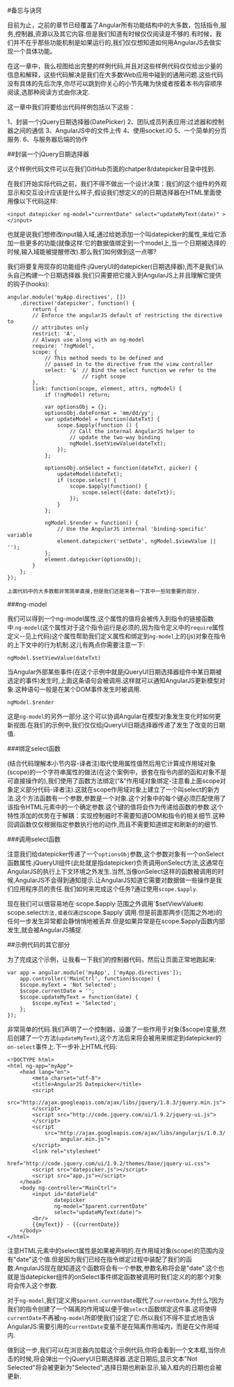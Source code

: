#备忘与诀窍

目前为止，之前的章节已经覆盖了Angular所有功能结构中的大多数，包括指令,服务,控制器,资源以及其它内容.但是我们知道有时候仅仅阅读是不够的.有时候，我们并不在乎那些功能机制是如果运行的,我们仅仅想知道如何用AngularJS去做实现一个具体功能。

在这一章中，我么视图给出完整的样例代码,并且对这些样例代码仅仅给出少量的信息和解释，这些代码解决是我们在大多数Web应用中碰到的通用问题.这些代码没有具体的先后次序,你尽可以跳到你关心的小节先睹为快或者按着本书内容顺序阅读,选那种阅读方式由你决定.

这一章中我们将要给出代码样例包括以下这些：

1、封装一个jQuery日期选择器(DatePicker)
2、团队成员列表应用:过滤器和控制器之间的通信
3、AngularJS中的文件上传
4、使用socket.IO
5、一个简单的分页服务.
6、与服务器后端的协作

##封装一个jQuery日期选择器

这个样例代码文件可以在我们GitHub页面的chatper8/datepicker目录中找到.

在我们开始实际代码之前，我们不得不做出一个设计决策：我们的这个组件的外观显示和交互设计应该是什么样子,假设我们想定义的的日期选择器在HTML里面使用像以下代码这样:

    <input datepicker ng-model="currentDate" select="updateMyText(date)" ></input>
    
也就是说我们想修改input输入域,通过给她添加一个叫datepicker的属性,来给它添加一些更多的功能(就像这样:它的数据值绑定到一个model上,当一个日期被选择的时候,输入域能被提醒修改).那么我们如何做到这一点哪?

我们将要复用现存的功能组件:jQueryUI的datepicker(日期选择器),而不是我们从头自己构建一个日期选择器.我们只需要把它接入到AngularJS上并且理解它提供的钩子(hooks):

    angular.module('myApp.directives', [])
        .directive('datepicker', function() {
            return {
            // Enforce the angularJS default of restricting the directive to
            // attributes only
            restrict: 'A',
            // Always use along with an ng-model
            require: '?ngModel',
            scope: {
                // This method needs to be defined and
                // passed in to the directive from the view controller
                select: '&' // Bind the select function we refer to the
                            // right scope
            },
            link: function(scope, element, attrs, ngModel) {
                if (!ngModel) return;

                var optionsObj = {};
                optionsObj.dateFormat = 'mm/dd/yy';
                var updateModel = function(dateTxt) {
                    scope.$apply(function () {
                        // Call the internal AngularJS helper to
                        // update the two-way binding
                        ngModel.$setViewValue(dateTxt);
                    });
                };
                
                optionsObj.onSelect = function(dateTxt, picker) {
                    updateModel(dateTxt);
                    if (scope.select) {
                        scope.$apply(function() {
                            scope.select({date: dateTxt});
                        });
                    }
                };

                ngModel.$render = function() {
                    // Use the AngularJS internal 'binding-specific' variable
                    element.datepicker('setDate', ngModel.$viewValue || '');
                };
                element.datepicker(optionsObj);
            }
        };
    });

    上面代码中的大多数都非常简单直接,但是我们还是来看一下其中一些较重要的部分.

###ng-model

我们可以得到一个ng-model属性,这个属性的值将会被传入到指令的链接函数中.`ng-model`(这个属性对于这个指令运行是必须的,因为指令定义中的`require`属性定义--见上代码)这个属性帮助我们定义属性和绑定到`ng-model`上的(js)对象在指令的上下文中的行为机制.这儿有两点你需要注意一下:

`ngModel.$setViewValue(dateTxt)`

当Angular外部某些事件(在这个示例中就是jQueryUI日期选择器组件中某日期被选定的事件)发生时,上面这条语句会被调用.这样就可以通知AngularJS更新模型对象.这种语句一般是在某个DOM事件发生时被调用.

`ngModel.$render`

这是`ng-model`的另外一部分.这个可以协调Angular在模型对象发生变化时如何更新视图.在我们的示例中,我们仅仅给jQueryUI日期选择器传递了发生了改变的日期值.

###绑定select函数

(结合代码理解本小节内容-译者注)取代使用属性值然后用它计算成作用域对象(scope)的一个字符串属性的做法(在这个案例中，嵌套在指令内部的函和对象不是可直接操作的),我们使用了函数方法绑定("&"作用域对象绑定-注意看上面scope对象定义部分代码-译者注).这就在scope作用域对象上建立了一个叫select的新方法.这个方法函数有一个参数,参数是一个对象.这个对象中的每个键必须匹配使用了该指令HTML元素中的一个确定参数.这个键的值将会作为传递给函数的参数.这个特性添加的优势在于解耦：实现控制器时不需要知道DOM和指令的相关细节.这种回调函数仅仅根据指定参数执行他的动作,而且不需要知道绑定和刷新的的细节.

###调用select函数

注意我们给datepicker传递了一个`optionsObj`参数,这个参数对象有一个onSelect函数属性.jQueryUI组件(此处就是指datepicker)负责调用onSelect方法,这通常在AngularJS的执行上下文环境之外发生.当然,当像onSelect这样的函数被调用的时候,AngularJS不会得到通知提示.让AngularJS知道它需要对数据做一些操作是我们应用程序员的责任.我们如何来完成这个任务?通过使用`scope.$apply`.

现在我们可以很容易地在·scope.$apply·范围之外调用`$setViewValue`和`scope.select`方法,或者仅通过`scope.$apply`调用.但是前面那两步(范围之外地)的任何一步发生异常都会静悄悄地被丢弃.但是如果异常是在scope.$apply函数内部发生,就会被AngularJS捕捉.

##示例代码的其它部分

为了完成这个示例，让我看一下我们的控制器代码，然后让页面正常地跑起来:

    var app = angular.module('myApp', ['myApp.directives']);
        app.controller('MainCtrl', function($scope) {
        $scope.myText = 'Not Selected';
        $scope.currentDate = '';
        $scope.updateMyText = function(date) {
            $scope.myText = 'Selected';
        };
    });

非常简单的代码.我们声明了一个控制器，设置了一些作用于对象($scope)变量,然后创建了一个方法(`updateMyText`),这个方法后来将会被用来绑定到datepicker的`on-select`事件上.下一步补上HTML代码:

    <!DOCTYPE html>
    <html ng-app="myApp">
        <head lang="en">
            <meta charset="utf-8">
            <title>AngularJS Datepicker</title>
            <script
                src="http://ajax.googleapis.com/ajax/libs/jquery/1.8.3/jquery.min.js">
            </script>
            <script src="http://code.jquery.com/ui/1.9.2/jquery-ui.js">
            </script>
            <script
                src="http://ajax.googleapis.com/ajax/libs/angularjs/1.0.3/
                     angular.min.js">
            </script>
            <link rel="stylesheet"
                  href="http://code.jquery.com/ui/1.9.2/themes/base/jquery-ui.css">
            <script src="datepicker.js"></script>
            <script src="app.js"></script>
        </head>
        <body ng-controller="MainCtrl">
            <input id="dateField"
                   datepicker
                   ng-model="$parent.currentDate"
                   select="updateMyText(date)">
            <br/>
            {{myText}} - {{currentDate}}
        </body>
    </html>
    
注意HTML元素中的select属性是如果被声明的.在作用域对象(scope)的范围内没有"date"这个值.但是因为我们已经在指令绑定过程中装配了我们的函数.AngularJS现在就知道这个函数将会有一个参数,参数名称将会是"date".这个也就是当datepicker组件的onSelect事件绑定函数被调用时我们定义的的那个对象将会传入这个参数.

对于`ng-model`,我们定义用`$parent.currentDate`取代了`currentDate`.为什么?因为我们的指令创建了一个隔离的作用域以便于做`select`函数绑定这件事.这将使得`currentDate`不再被`ng-model`所即使我们设定了它.所以我们不得不显式地告诉AngularJS:需要引用的`currentDate`变量不是在隔离作用域内，而是在父作用域内.

做到这一步,我们可以在浏览器内加载这个示例代码,你将会看到一个文本框,当你点击的时候,将会弹出一个jQueryUI日期选择器.选定日期后,显示文本"Not Selected"将会被更新为"Selected",选择日期也刷新显示,输入框内的日期也会被更新.


